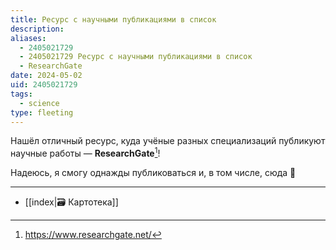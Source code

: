 ```yaml
---
title: Ресурс с научными публикациями в список
description: 
aliases:
  - 2405021729
  - 2405021729 Ресурс с научными публикациями в список
  - ResearchGate
date: 2024-05-02
uid: 2405021729
tags:
  - science
type: fleeting
---
```

Нашёл отличный ресурс, куда учёные разных специализаций публикуют научные работы — **ResearchGate**[^src]!

Надеюсь, я смогу однажды публиковаться и, в том числе, сюда 🙏

---

- [[index|🗃️ Картотека]]

[^src]: https://www.researchgate.net/

